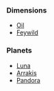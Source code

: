 ### Dimensions
- [Oil](oil.md)
- [Feywild](feywild.md)

### Planets
- [Luna](luna.md)
- [Arrakis](arrakis.md)
- [Pandora]()
